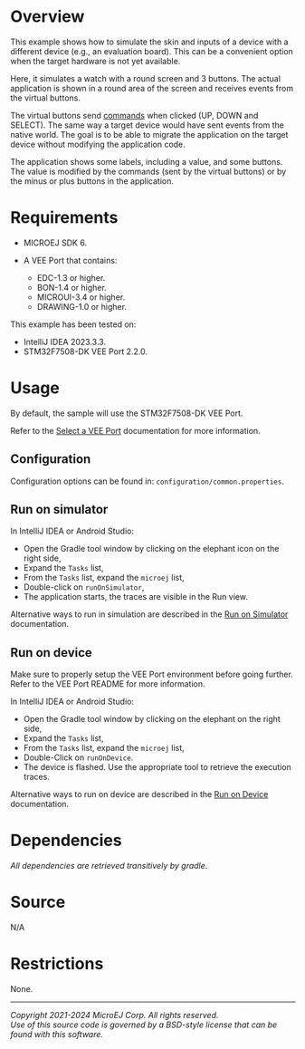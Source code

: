 # Overview

This example shows how to simulate the skin and inputs of a device with a different device (e.g., an evaluation board).
This can be a convenient option when the target hardware is not yet available.

Here, it simulates a watch with a round screen and 3 buttons.
The actual application is shown in a round area of the screen and receives events from the virtual buttons.

The virtual buttons send [commands](https://repository.microej.com/javadoc/microej_5.x/apis/ej/microui/event/generator/Command.html) when clicked (UP, DOWN and SELECT).
The same way a target device would have sent events from the native world.
The goal is to be able to migrate the application on the target device without modifying the application code.

The application shows some labels, including a value, and some buttons.
The value is modified by the commands (sent by the virtual buttons) or by the minus or plus buttons in the application.

# Requirements

- MICROEJ SDK 6.
- A VEE Port that contains:

    - EDC-1.3 or higher.
    - BON-1.4 or higher.
    - MICROUI-3.4 or higher.
    - DRAWING-1.0 or higher.

This example has been tested on:

- IntelliJ IDEA 2023.3.3.
- STM32F7508-DK VEE Port 2.2.0.

# Usage

By default, the sample will use the STM32F7508-DK VEE Port.

Refer to the [Select a VEE Port](https://docs.microej.com/en/latest/SDK6UserGuide/selectVeePort.html) documentation for more information.

## Configuration

Configuration options can be found in: `configuration/common.properties`.

## Run on simulator

In IntelliJ IDEA or Android Studio:
- Open the Gradle tool window by clicking on the elephant icon on the right side,
- Expand the `Tasks` list,
- From the `Tasks` list, expand the `microej` list,
- Double-click on `runOnSimulator`,
- The application starts, the traces are visible in the Run view.

Alternative ways to run in simulation are described in the [Run on Simulator](https://docs.microej.com/en/latest/SDK6UserGuide/runOnSimulator.html) documentation.

## Run on device

Make sure to properly setup the VEE Port environment before going further.
Refer to the VEE Port README for more information.

In IntelliJ IDEA or Android Studio:
- Open the Gradle tool window by clicking on the elephant on the right side,
- Expand the `Tasks` list,
- From the `Tasks` list, expand the `microej` list,
- Double-Click on `runOnDevice`.
- The device is flashed. Use the appropriate tool to retrieve the execution traces.

Alternative ways to run on device are described in the [Run on Device](https://docs.microej.com/en/latest/SDK6UserGuide/runOnDevice.html) documentation.

# Dependencies

_All dependencies are retrieved transitively by gradle_.

# Source

N/A

# Restrictions

None.

---  
_Copyright 2021-2024 MicroEJ Corp. All rights reserved._  
_Use of this source code is governed by a BSD-style license that can be found with this software._  
